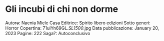 # Gli incubi di chi non dorme

Autorə: Naenia Miele
Casa Editrice: Spirito libero edizioni
Sotto generi: Horror
Copertina: 71uiYn69GL._SL1500_.jpg
Data pubblicazione: January 20, 2023
Pagine: 222
Saga?: Autoconclusivo